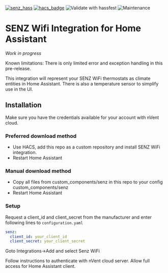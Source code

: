 [![senz_hass](https://img.shields.io/github/v/release/astrandb/senz_hass?include_prereleases)](https://github.com/astrandb/senz_hass) [![hacs_badge](https://img.shields.io/badge/HACS-Custom-orange.svg)](https://github.com/custom-components/hacs) ![Validate with hassfest](https://github.com/astrandb/senz_hass/workflows/Validate%20with%20hassfest/badge.svg) ![Maintenance](https://img.shields.io/maintenance/yes/2021.svg)

# SENZ Wifi Integration for Home Assistant

_Work in progress_

Known limitations: There is only limited error and exception handling in this pre-release.

This integration will represent your SENZ WiFi thermostats as climate entities in Home Assistant. There is also a temperature sensor to simplify use in the UI.

## Installation

Make sure you have the credentials available for your account with nVent cloud.

### Preferred download method

- Use HACS, add this repo as a custom repository and install SENZ WiFi integration.
- Restart Home Assistant

### Manual download method

- Copy all files from custom_components/senz in this repo to your config custom_components/senz
- Restart Home Assistant

### Setup

Request a client_id and client_secret from the manufacturer and
enter following lines to `configuration.yaml`

```yaml
senz:
  client_id: your_client_id
  client_secret: your_client_secret
```

Goto Integrations->Add and select Senz WiFi

Follow instructions to authenticate with nVent cloud server. Allow full access for Home Assistant client.
